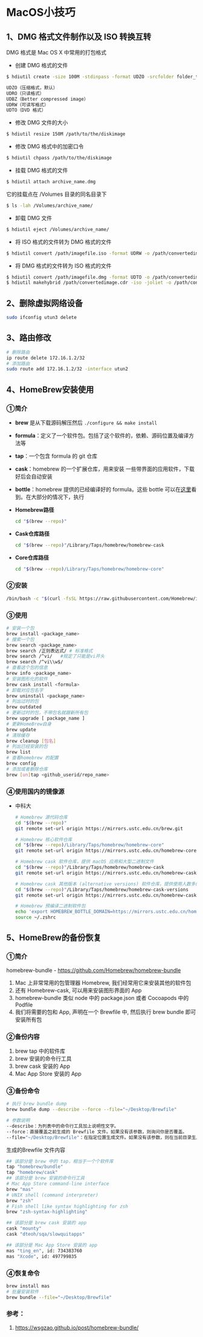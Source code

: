 # MacOS小技巧

## 1、DMG 格式文件制作以及 ISO 转换互转

DMG 格式是 Mac OS X 中常用的打包格式

- 创建 DMG 格式的文件

```bash
$ hdiutil create -size 100M -stdinpass -format UDZO -srcfolder folder_to_compress archive_name.dmg

UDZO（压缩格式，默认）
UDRO（只读格式）
UDBZ（Better compressed image）
UDRW（可读写格式）
UDTO（DVD 格式）
```

- 修改 DMG 文件的大小

```bash
$ hdiutil resize 150M /path/to/the/diskimage
```

- 修改 DMG 格式中的加密口令

```bash
$ hdiutil chpass /path/to/the/diskimage
```

- 挂载 DMG 格式的文件

```bash
$ hdiutil attach archive_name.dmg
```

它的挂载点在 /Volumes 目录的同名目录下

```bash
$ ls -lah /Volumes/archive_name/
```

- 卸载 DMG 文件

```bash
$ hdiutil eject /Volumes/archive_name/
```

- 将 ISO 格式的文件转为 DMG 格式的文件

```bash
$ hdiutil convert /path/imagefile.iso -format UDRW -o /path/convertedimage.dmg
```

- 将 DMG 格式的文件转为 ISO 格式的文件

```bash
$ hdiutil convert /path/imagefile.dmg -format UDTO -o /path/convertedimage.cdr
$ hdiutil makehybrid /path/convertedimage.cdr -iso -joliet -o /path/convertedimage.iso
```

## 2、删除虚拟网络设备

```bash
sudo ifconfig utun3 delete
```

## 3、路由修改

```bash
# 删除路由
ip route delete 172.16.1.2/32 
# 添加路由
sudo route add 172.16.1.2/32 -interface utun2
```

## 4、HomeBrew安装使用

### ①简介

- **brew** 是从下载源码解压然后 `./configure && make install` 

- **formula**：定义了一个软件包。包括了这个软件的，依赖、源码位置及编译方法等

- **tap**：一个包含 formula 的 git 仓库

- **cask**：homebrew 的一个扩展仓库，用来安装 一些带界面的应用软件，下载好后会自动安装

- **bottle**：homebrew 提供的已经编译好的 formula。这些 bottle 可以在[这里](https://link.jianshu.com?t=https://bintray.com/homebrew/bottles)看到。在大部分的情况下，执行

- **Homebrew路径**

  ```bash
  cd "$(brew --repo)"
  ```

- **Cask仓库路径**

  ```bash
  cd "$(brew --repo)"/Library/Taps/homebrew/homebrew-cask
  ```

- **Core仓库路径**

  ```bash
  cd "$(brew --repo)/Library/Taps/homebrew/homebrew-core"
  ```

### ②安装

```bash
/bin/bash -c "$(curl -fsSL https://raw.githubusercontent.com/Homebrew/install/HEAD/install.sh)"
```

### ③使用

```bash
# 安装一个包
brew install <package_name>
# 搜索一个包
brew search <package_name>
brew search /正则表达式/ # 标准格式
brew search /^vi/   #规定了只能是vi开头
brew search /^vi\\w$/ 
# 查看这个包的信息
brew info <package_name>
# 安装图形化的软件
brew cask install <formula>
# 卸载对应包名字
brew uninstall <package_name>
# 列出过时的包
brew outdated
# 更新过时的包，不带包名就跟新所有包
brew upgrade [ package_name ]
# 更新HomeBrew自身
brew update
# 清除缓存
brew cleanup [包名]
# 列出已经安装的包
brew list
# 查看homebrew 的配置
brew config
# 添加或者删除仓库
brew [un]tap <github_userid/repo_name> 
```

### ④使用国内的镜像源

- 中科大

  ```bash
  # Homebrew 源代码仓库
  cd "$(brew --repo)"
  git remote set-url origin https://mirrors.ustc.edu.cn/brew.git
  
  # Homebrew 核心软件仓库
  cd "$(brew --repo)/Library/Taps/homebrew/homebrew-core"
  git remote set-url origin https://mirrors.ustc.edu.cn/homebrew-core.git
  
  # Homebrew cask 软件仓库，提供 macOS 应用和大型二进制文件
  cd "$(brew --repo)"/Library/Taps/homebrew/homebrew-cask
  git remote set-url origin https://mirrors.ustc.edu.cn/homebrew-cask.git
  
  # Homebrew cask 其他版本 (alternative versions) 软件仓库，提供使用人数多的、需要的版本不在 cask 仓库中的应用。
  cd "$(brew --repo)"/Library/Taps/homebrew/homebrew-cask-versions
  git remote set-url origin https://mirrors.ustc.edu.cn/homebrew-cask-versions.git
  
  # Homebrew 预编译二进制软件包
  echo 'export HOMEBREW_BOTTLE_DOMAIN=https://mirrors.ustc.edu.cn/homebrew-bottles' >> ~/.zshrc
  source ~/.zshrc
  ```

## 5、HomeBrew的备份恢复

### ①简介

homebrew-bundle - https://github.com/Homebrew/homebrew-bundle

1. Mac 上非常常用的包管理器 Homebrew, 我们经常用它来安装其他的软件包
2. 还有 Homebrew-cask, 可以用来安装图形界面的 App
3. homebrew-bundle 类似 node 中的 package.json 或者 Cocoapods 中的 Podfile
4. 我们将需要的包和 App, 声明在一个 Brewfile 中, 然后执行 brew bundle 即可安装所有包

### ②备份内容

1. brew tap 中的软件库
2. brew 安装的命令行工具
3. brew cask 安装的 App
4. Mac App Store 安装的 App

### ③备份命令 

```bash
# 执行 brew bundle dump 
brew bundle dump --describe --force --file="~/Desktop/Brewfile"

# 参数说明 
--describe：为列表中的命令行工具加上说明性文字。
--force：直接覆盖之前生成的 Brewfile 文件。如果没有该参数，则询问你是否覆盖。
--file="~/Desktop/Brewfile"：在指定位置生成文件。如果没有该参数，则在当前目录生成 Brewfile 文件。
```

生成的Brewfile 文件内容

```bash
## 该部分是 brew 中的 tap，相当于一个个软件库 
tap "homebrew/bundle"
tap "homebrew/cask"
## 该部分是 brew 安装的命令行工具 
# Mac App Store command-line interface
brew "mas"
# UNIX shell (command interpreter)
brew "zsh"
# Fish shell like syntax highlighting for zsh
brew "zsh-syntax-highlighting"

## 该部分是 brew cask 安装的 app
cask "mounty"
cask "dteoh/sqa/slowquitapps"

## 该部分是 Mac App Store 安装的 app
mas "ting_en", id: 734383760
mas "Xcode", id: 497799835
```

### ④恢复命令

```bash
brew install mas
# 批量安装软件 
brew bundle --file="~/Desktop/Brewfile"
```

### 参考：

1. https://wsgzao.github.io/post/homebrew-bundle/